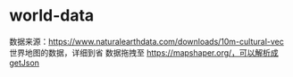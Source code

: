 # world-data
数据来源：https://www.naturalearthdata.com/downloads/10m-cultural-vec
世界地图的数据，详细到省
数据拖拽至 https://mapshaper.org/，可以解析成getJson
